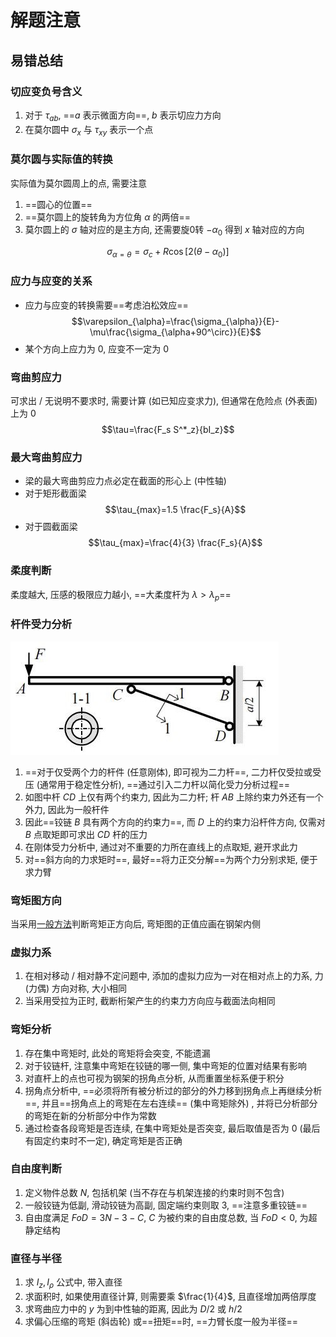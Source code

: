 # 解题注意
## 易错总结
### 切应变负号含义
1. 对于 $\tau_{ab}$, ==$a$ 表示微面方向==, $b$ 表示切应力方向
1. 在莫尔圆中 $\sigma_x$ 与 $\tau_{xy}$ 表示一个点

### 莫尔圆与实际值的转换
实际值为莫尔圆周上的点, 需要注意
1. ==圆心的位置==
1. ==莫尔圆上的旋转角为方位角 $\alpha$ 的两倍==
1. 莫尔圆上的 $\sigma$ 轴对应的是主方向, 还需要旋0转 $-\alpha_0$ 得到 $x$ 轴对应的方向

$$\sigma_{\alpha=\theta}=\sigma_c+R\cos[2(\theta-\alpha_0)]$$

### 应力与应变的关系
* 应力与应变的转换需要==考虑泊松效应== 
$$\varepsilon_{\alpha}=\frac{\sigma_{\alpha}}{E}-\mu\frac{\sigma_{\alpha+90^\circ}}{E}$$
* 某个方向上应力为 $0$, 应变不一定为 $0$

### 弯曲剪应力
可求出 / 无说明不要求时, 需要计算 (如已知应变求力), 但通常在危险点 (外表面) 上为 $0$
$$\tau=\frac{F_s S^*_z}{bI_z}$$

### 最大弯曲剪应力
* 梁的最大弯曲剪应力点必定在截面的形心上 (中性轴)
* 对于矩形截面梁 
$$\tau_{max}=1.5 \frac{F_s}{A}$$
* 对于圆截面梁
$$\tau_{max}=\frac{4}{3} \frac{F_s}{A}$$

### 柔度判断
柔度越大, 压感的极限应力越小, ==大柔度杆为 $\lambda>\lambda_p$==

### 杆件受力分析
![](./src/%E4%BA%8C%E5%8A%9B%E6%9D%86%E5%88%A4%E6%96%AD.jpg)

1. ==对于仅受两个力的杆件 (任意刚体), 即可视为二力杆==, 二力杆仅受拉或受压 (通常用于稳定性分析), ==通过引入二力杆以简化受力分析过程==
1. 如图中杆 $CD$ 上仅有两个约束力, 因此为二力杆; 杆 $AB$ 上除约束力外还有一个外力, 因此为一般杆件
1. 因此==铰链 $B$ 具有两个方向的约束力==, 而 $D$ 上的约束力沿杆件方向, 仅需对 $B$ 点取矩即可求出 $CD$ 杆的压力 
1. 在刚体受力分析中, 通过对不重要的力所在直线上的点取矩, 避开求此力
1. 对==斜方向的力求矩时==, 最好==将力正交分解==为两个力分别求矩, 便于求力臂

### 弯矩图方向
当采用[一般方法](./ch1.md#截面内力的正方向)判断弯矩正方向后, 弯矩图的正值应画在钢架内侧

### 虚拟力系
1. 在相对移动 / 相对静不定问题中, 添加的虚拟力应为一对在相对点上的力系, 力 (力偶) 方向对称, 大小相同
1. 当采用受拉为正时, 截断桁架产生的约束力方向应与截面法向相同

### 弯矩分析
1. 存在集中弯矩时, 此处的弯矩将会突变, 不能遗漏
1. 对于铰链杆, 注意集中弯矩在铰链的哪一侧, 集中弯矩的位置对结果有影响
1. 对直杆上的点也可视为钢架的拐角点分析, 从而重置坐标系便于积分
1. 拐角点分析中, ==必须将所有被分析过的部分的外力移到拐角点上再继续分析==, 并且==拐角点上的弯矩在左右连续== (集中弯矩除外) , 并将已分析部分的弯矩在新的分析部分中作为常数
1. 通过检查各段弯矩是否连续, 在集中弯矩处是否突变, 最后取值是否为 $0$ (最后有固定约束时不一定), 确定弯矩是否正确

### 自由度判断
1. 定义物件总数 $N$, 包括机架 (当不存在与机架连接的约束时则不包含)
1. 一般铰链为低副, 滑动铰链为高副, 固定端约束则取 $3$, ==注意多重铰链==
1. 自由度满足 $FoD=3N-3-C$, $C$ 为被约束的自由度总数, 当 $FoD<0$, 为超静定结构

### 直径与半径
1. 求 $I_z,I_\rho$ 公式中, 带入直径
1. 求面积时, 如果使用直径计算, 则需要乘 $\frac{1}{4}$, 且直径增加两倍厚度
1. 求弯曲应力中的 $y$ 为到中性轴的距离, 因此为 $D/2$ 或 $h/2$
1. 求偏心压缩的弯矩 (斜齿轮) 或==扭矩==时, ==力臂长度一般为半径==
